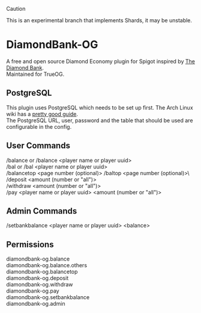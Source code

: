 > [!CAUTION]
> This is an experimental branch that implements Shards, it may be unstable.
# DiamondBank-OG

A free and open source Diamond Economy plugin for Spigot inspired by [The Diamond Bank](https://www.spigotmc.org/resources/the-diamond-bank.72020/).\
Maintained for TrueOG.

## PostgreSQL
This plugin uses PostgreSQL which needs to be set up first. The Arch Linux wiki has a [pretty good guide](https://wiki.archlinux.org/title/PostgreSQL#Initial_configuration).\
The PostgreSQL URL, user, password and the table that should be used are configurable in the config.

## User Commands

/balance or /balance \<player name or player uuid>\
/bal or /bal \<player name or player uuid>\
/balancetop <page number (optional)> /baltop <page number (optional)>\\
/deposit <amount (number or "all")>\
/withdraw <amount (number or "all")>\
/pay \<player name or player uuid> \<amount (number or "all")>

## Admin Commands

/setbankbalance \<player name or player uuid> \<balance>

## Permissions
diamondbank-og.balance\
diamondbank-og.balance.others\
diamondbank-og.balancetop\
diamondbank-og.deposit\
diamondbank-og.withdraw\
diamondbank-og.pay\
diamondbank-og.setbankbalance\
diamondbank-og.admin
